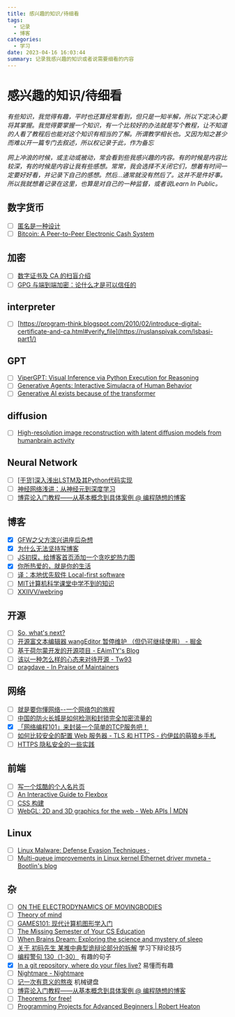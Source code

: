 ```yaml
---
title: 感兴趣的知识/待细看
tags:
  - 记录
  - 博客
categories:
  - 学习
date: 2023-04-16 16:03:44
summary: 记录我感兴趣的知识或者说需要细看的内容
---
```

# 感兴趣的知识/待细看

*有些知识，我觉得有趣，平时也还算经常看到，但只是一知半解，所以下定决心要将其掌握。我觉得要掌握一个知识，有一个比较好的办法就是写个教程，让不知道的人看了教程后也能对这个知识有相当的了解。所谓教学相长也。又因为知之甚少而难以开一篇专门去叙述，所以权记录于此，作为备忘*

*网上冲浪的时候，或主动或被动，常会看到些我感兴趣的内容。有的时候是内容比较深，有的时候是内容让我有些感想。常常，我会选择不关闭它们，想着有时间一定要好好看，并记录下自己的感想。然后...通常就没有然后了。这并不是件好事。所以我就想着记录在这里，也算是对自己的一种监督，或者说Learn In Public。*

## 数字货币
- [ ] [匿名是一种设计](https://mp.weixin.qq.com/s/wEzbgXh1BDxYjz-xkHs0Gg)
- [ ] [Bitcoin: A Peer-to-Peer Electronic Cash System](https://bitcoin.org/bitcoin.pdf)

## 加密
- [ ] [数字证书及 CA 的扫盲介绍](https://program-think.blogspot.com/2010/02/introduce-digital-certificate-and-ca.html#verify_file)
- [ ] [GPG 与端到端加密：论什么才是可以信任的](https://jysperm.me/2017/09/gpg-and-e2ee/)

## interpreter
- [ ] [https://program-think.blogspot.com/2010/02/introduce-digital-certificate-and-ca.html#verify_file](https://ruslanspivak.com/lsbasi-part1/)

## GPT
- [ ] [ViperGPT: Visual Inference via Python Execution for Reasoning](https://viper.cs.columbia.edu/)
- [ ] [Generative Agents: Interactive Simulacra of Human Behavior](https://arxiv.org/abs/2304.03442)
- [ ] [Generative AI exists because of the transformer](https://ig.ft.com/generative-ai/)

## diffusion
- [ ] [High-resolution image reconstruction with latent diffusion models from humanbrain activity](https://www.biorxiv.org/content/10.1101/2022.11.18.517004v2.full.pdf)

## Neural Network
- [ ] [[干货]深入浅出LSTM及其Python代码实现](https://zhuanlan.zhihu.com/p/104475016)
- [ ] [神经网络浅讲：从神经元到深度学习](https://www.cnblogs.com/subconscious/p/5058741.html)
- [ ] [博弈论入门教程——从基本概念到具体案例 @ 编程随想的博客](https://program-think.blogspot.com/2020/11/Game-Theory.html)

## 博客
- [x] [GFW之父方滨兴讲座后杂想](https://luolei.org/gfw/)
- [x] [为什么无法坚持写博客](https://lutaonan.com/blog/reason-why-your-blog-is-not-alive/)
- [ ] [JS初探，给博客首页添加一个贪吃蛇热力图](https://yzyyz.top/archives/js_snake.html)
- [x] [你所热爱的，就是你的生活](https://plumz.me/archives/12906/)
- [ ] [译：本地优先软件 Local-first software](https://www.zxch3n.com/local-first/)
- [ ] [MIT计算机科学课堂中学不到的知识](https://densecollections.top/posts/4074/)
- [ ] [XXIIVV/webring](https://github.com/XXIIVV/webring)

## 开源
- [ ] [So, what's next?](https://github.com/zloirock/core-js/blob/master/docs/2023-02-14-so-whats-next.md)
- [ ] [开源富文本编辑器 wangEditor 暂停维护 （但仍可继续使用） - 掘金](https://juejin.cn/post/7272735633458413602)
- [ ] [基于荷尔蒙开发的开源项目 - EAimTY's Blog](https://www.eaimty.com/2023/opensource-project-based-on-hormone/)
- [ ] [该以一种怎么样的心态来对待开源 - Tw93](https://tw93.fun/2023-09-18/open.html)
- [ ] [pragdave - In Praise of Maintainers](https://pragdave.me/thoughts/active/2023-09-21-in-praise-of-maintainers.html)

## 网络
- [ ] [就是要你懂网络--一个网络包的旅程](https://plantegg.github.io/2019/05/15/%E5%B0%B1%E6%98%AF%E8%A6%81%E4%BD%A0%E6%87%82%E7%BD%91%E7%BB%9C--%E4%B8%80%E4%B8%AA%E7%BD%91%E7%BB%9C%E5%8C%85%E7%9A%84%E6%97%85%E7%A8%8B/)
- [ ] [中国的防火长城是如何检测和封锁完全加密流量的](https://gfw.report/publications/usenixsecurity23/zh/)
- [x] [「网络编程101」来封装一个简单的TCP服务吧！](https://www.iserica.com/posts/network101-socket-function-wrappers/)
- [ ] [如何比较安全的配置 Web 服务器 - TLS 和 HTTPS - 约伊兹的萌狼乡手札](https://blog.yoitsu.moe/security/web_server_configuration_0.html)
- [ ] [HTTPS 隐私安全的一些实践](https://blog.laisky.com/p/https-in-action/)

## 前端
- [ ] [写一个炫酷的个人名片页](https://xlog.daidr.me/card-page)
- [ ] [An Interactive Guide to Flexbox](https://www.joshwcomeau.com/css/interactive-guide-to-flexbox/)
- [ ] [CSS 构建](https://developer.mozilla.org/zh-CN/docs/Learn/CSS/Building_blocks)
- [ ] [WebGL: 2D and 3D graphics for the web - Web APIs | MDN](https://developer.mozilla.org/en-US/docs/Web/API/WebGL_API)

## Linux 
- [ ] [Linux Malware: Defense Evasion Techniques ·](https://mutur4.github.io/posts/linux-malware-development/edr/)
- [ ] [Multi-queue improvements in Linux kernel Ethernet driver mvneta - Bootlin's blog](https://bootlin.com/blog/multi-queue-improvements-in-linux-kernel-ethernet-mvneta/)

## 杂
- [ ] [ON THE ELECTRODYNAMICS OF MOVINGBODIES](https://www.physics.umd.edu/courses/Phys606/spring_2011/einstein_electrodynamics_of_moving_bodies.pdf)
- [ ] [Theory of mind](https://en.wikipedia.org/wiki/Theory_of_mind)
- [ ] [GAMES101: 现代计算机图形学入门](https://sites.cs.ucsb.edu/~lingqi/teaching/games101.html)
- [ ] [The Missing Semester of Your CS Education](https://missing-semester-cn.github.io/)
- [ ] [When Brains Dream: Exploring the science and mystery of sleep](https://www.amazon.com/When-Brains-Dream-Exploring-Science/dp/1324002832)
- [ ] [关于 初码先生 某推中典型诡辩论部分的拆解](https://www.kivinsae.com/2023/05/17/2023-05-17-no_sophism/) 
  学习下辩论技巧
- [ ] [编程警句 130（1-30）](https://seuite.github.io/blog/2019-04/%E7%BC%96%E7%A8%8B%E8%AD%A6%E5%8F%A5-1301-30/) 有趣的句子
- [x] [In a git repository, where do your files live?](https://jvns.ca/blog/2023/09/14/in-a-git-repository--where-do-your-files-live-/) 易懂而有趣
- [ ] [Nightmare - Nightmare](https://guyinatuxedo.github.io/index.html)
- [ ] [记一次有意义的熬夜](https://freemind.pluskid.org/electronics/5x12-keyboard-debugging2/) 机械键盘
- [ ] [博弈论入门教程——从基本概念到具体案例 @ 编程随想的博客](https://program-think.blogspot.com/2020/11/Game-Theory.html)
- [ ] [Theorems for free! ](https://dl.acm.org/doi/pdf/10.1145/99370.99404)
- [ ] [Programming Projects for Advanced Beginners | Robert Heaton](https://robertheaton.com/2018/12/08/programming-projects-for-advanced-beginners/)